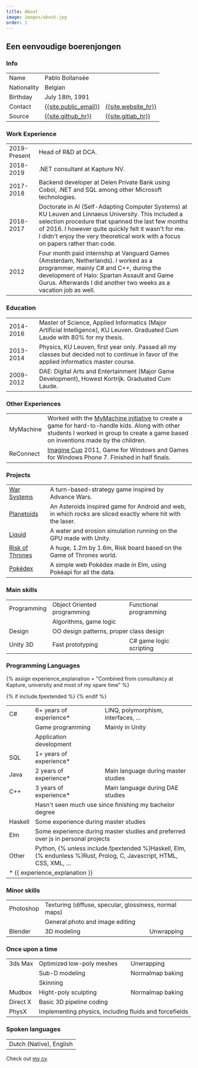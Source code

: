 ```yaml
---
title: About
image: images/about.jpg
order: 1
---
```


## Een eenvoudige boerenjongen

### Info

<table>
	<tr>
		<td>Name</td>
		<td>Pablo Bollansée</td>
	</tr>
	<tr>
		<td>Nationality</td>
		<td>Belgian</td>
	</tr>
	<tr>
		<td>Birthday</td>
		<td>July 18th, 1991</td>
	</tr>
	<tr>
		<td>Contact</td>
		<td><a href="mailto:{{site.public_email}}">{{site.public_email}}</a></td>
		<td><a href="{{site.website}}">{{site.website_hr}}</a></td>
	</tr>
	<tr>
		<td>Source</td>
		<td><a href="{{site.github}}">{{site.github_hr}}</a></td>
		<td><a href="{{site.gitlab}}">{{site.gitlab_hr}}</a></td>
	</tr>
</table>

### Work Experience

<table>
	<tr>
		<td>2019-Present</td>
		<td>Head of R&D at DCA.</td>
	</tr>
	<tr>
		<td>2018-2019</td>
		<td>.NET consultant at Kapture NV.</td>
	</tr>
	<tr>
		<td>2017-2018</td>
		<td>Backend developer at Delen Private Bank using Cobol, .NET and SQL among other Microsoft technologies.</td>
	</tr>
	<tr>
		<td>2016-2017</td>
		<td>Doctorate in AI (Self-Adapting Computer Systems) at KU Leuven and Linnaeus University. This included a selection procedure that spanned the last few months of 2016.
		I&nbsp;however quite quickly felt it wasn't for me. I&nbsp;didn't enjoy the very theoretical work with a focus on papers rather&nbsp;than&nbsp;code.</td>
	</tr>
	<tr>
		<td>2012</td>
		<td>Four month paid internship at Vanguard Games (Amsterdam, Netherlands). I&nbsp;worked as a programmer, mainly C# and C++, during the development of Halo: Spartan Assault and Game Gurus. Afterwards I did another two weeks as a vacation job as well.</td>
	</tr>
</table>


### Education

<table>
	<tr>
		<td>2014-2016</td>
		<td>Master of Science, Applied Informatics (Major Artificial Intelligence), KU&nbsp;Leuven.
		Graduated Cum Laude with 80% for my thesis.</td>
	</tr>
	<tr>
		<td>2013-2014</td>
		<td>Physics, KU Leuven, first year only.
		Passed all my classes but decided not to continue in favor of the applied informatics master course.</td>
	</tr>
	<tr>
		<td>2009-2012</td>
		<td>DAE: Digital Arts and Entertainment (Major Game Development), Howest Kortrijk.
		Graduated Cum Laude.</td>
	</tr>
</table>


### Other Experiences

<table>
	<tr>
		<td>MyMachine</td>
		<td>Worked with the <a href="https://mymachine-global.org/">MyMachine initiative</a> to create a game for hard-to-handle kids. Along with other students I worked in group to create a game based on inventions made by the children.</td>
	</tr>
	<tr>
		<td>ReConnect</td>
		<td><a href="https://imaginecup.microsoft.com/">Imagine Cup</a> 2011, Game for Windows and Games for Windows Phone 7. Finished in half finals.</td>
	</tr>
</table>


### Projects

<table>
	<tr>
		<td><a href="{{site.baseurl}}/warsystems/">War Systems</a></td>
		<td>A turn-based-strategy game inspired by Advance Wars.</td>
	</tr>
	<tr>
		<td><a href="{{site.baseurl}}/planetoids/">Planetoids</a></td>
		<td>An Asteroids inspired game for Android and web, in which rocks are sliced exactly where hit with the laser.</td>
	</tr>
	<tr>
		<td><a href="https://www.pabloproductions.be/liquid/WebGL/">Liquid</a></td>
		<td>A water and erosion simulation running on the GPU made with Unity.</td>
	</tr>
	<tr>
		<td><a href="https://www.pabloproductions.be/RiskOfThrones/">Risk of Thrones</a></td>
		<td>A huge, 1.2m by 1.6m, Risk board based on the Game of Thrones world.</td>
	</tr>
	<tr>
		<td><a href="http://pokedex.pabloproductions.be">Pokédex</a></td>
		<td>A simple web Pokédex made in Elm, using Pokéapi for all the data.</td>
	</tr>
</table>


### Main skills

<table>
	<tr>
		<td>Programming</td>
		<td>Object Oriented programming</td>
		<td>Functional programming</td>
	</tr>
	<tr>
		<td></td>
		<td colspan="2">Algorithms, game logic</td>
	</tr>
	<tr>
		<td>Design</td>
		<td colspan="2">OO design patterns, proper class design</td>
	</tr>
	<tr>
		<td>Unity 3D</td>
		<td>Fast prototyping</td>
		<td>C# game logic scripting</td>
	</tr>
</table>


### Programming Languages

{% assign experience_explanation = "Combined from consultancy at Kapture, university and most of my spare time" %}

<table>
	<tr>
		<td>C#</td>
		<td title="{{ experience_explanation }}">6+ years of experience*</td>
		<td>LINQ, polymorphism, interfaces, ...</td>
	</tr>
	<tr>
		<td></td>
		<td>Game programming</td>
		<td>Mainly in Unity</td>
	</tr>
	<tr>
		<td></td>
		<td>Application development</td>
		<td></td>
	</tr>
	<tr>
		<td>SQL</td>
		<td title="{{ experience_explanation }}">1+ years of experience*</td>
	</tr>
	<tr>
		<td>Java</td>
		<td title="{{ experience_explanation }}">2 years of experience*</td>
		<td>Main language during master studies</td>
	</tr>
	<tr>
		<td>C++</td>
		<td title="{{ experience_explanation }}">3 years of experience*</td>
		<td>Main language during DAE studies</td>
	</tr>
	<tr>
		<td></td>
		<td colspan="2">Hasn't seen much use since finishing my bachelor degree</td>
	</tr>
	{% if include.fpextended %}
	<tr>
		<td>Haskell</td>
		<td colspan="2">Some experience during master studies</td>
	</tr>
	<tr>
		<td>Elm</td>
		<td colspan="2">Some experience during master studies and preferred over js in personal projects</td>
	</tr>
	{% endif %}
	<tr>
		<td>Other</td>
		<td colspan="2">Python, {% unless include.fpextended %}Haskell, Elm, {% endunless %}Rust, Prolog, C, Javascript, HTML, CSS, XML, ...</td>
	</tr>
	<tr>
		<td class="footnote" colspan="3">* {{ experience_explanation }}</td>
	</tr>
</table>


### Minor skills

<table>
	<tr>
		<td>Photoshop</td>
		<td colspan="2">Texturing (diffuse, specular, glossiness, normal maps)</td>
	</tr>
	<tr>
		<td></td>
		<td>General photo and image editing</td>
	</tr>
	<tr>
		<td>Blender</td>
		<td>3D modeling</td>
		<td>Unwrapping</td>
	</tr>
</table>


### Once upon a time

<table>   
	<tr>
		<td>3ds Max</td>
		<td>Optimized low-poly meshes</td>
		<td>Unwrapping</td>
	</tr>
	<tr>
		<td></td>
		<td>Sub-D modeling</td>
		<td>Normalmap baking</td>
	</tr>
	<tr>
		<td></td>
		<td>Skinning</td>
	</tr>
	<tr>
		<td>Mudbox</td>
		<td>Hight-poly sculpting</td>
		<td>Normalmap baking</td>
	</tr>
	<tr>
		<td>Direct X</td>
		<td>Basic 3D pipeline coding</td>
	</tr>
	<tr>
		<td>PhysX</td>
		<td colspan="2">Implementing physics, including fluids and forcefields</td>
	</tr>
</table>


### Spoken languages

<table>
	<tr>
		<td colspan="3">Dutch (Native), English</td>
	</tr>
</table>


Check out [my cv]({{site.baseurl}}/cv).
